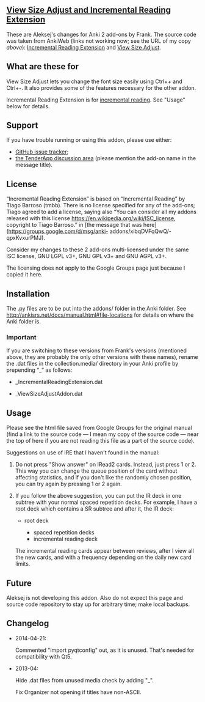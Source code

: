##  [View Size Adjust and Incremental Reading Extension](https://github.com/aleksejrs/anki-2.0-vsa-and-ire)

These are Aleksej's changes for Anki 2 add-ons by Frank.
The source code was taken from AnkiWeb (links not working now; see the URL of my copy *above*): [Incremental Reading Extension](https://ankiweb.net/shared/info/2880922486) and [View Size Adjust](https://ankiweb.net/shared/info/3136737107).

## What are these for

View Size Adjust lets you change the font size easily using Ctrl++ and
Ctrl+-.  It also provides some of the features necessary for the other addon.

Incremental Reading Extension is for [incremental reading](http://www.supermemo.com/help/read.htm).
See "Usage" below for details.

## Support

If you have trouble running or using this addon, please use either:

* <a href="https://github.com/aleksejrs/anki-2.0-suggest-starting-ease/issues">GitHub issue tracker</a>;
* <a href="https://anki.tenderapp.com/discussions/add-ons">the TenderApp discussion area</a> (please mention the add-on name in the message title).

## License

“Incremental Reading Extension” is based on “Incremental Reading”
by Tiago Barroso (tmbb). There is no license specified for any of
the add-ons; Tiago agreed to add a license, saying also “You can
consider all my addons released with this license
<https://en.wikipedia.org/wiki/ISC_license>, copyright to Tiago
Barroso.” in [the message that was here](https://groups.google.com/d/msg/anki-
addons/xibqDVFqQwQ/-qpxKvxurPMJ).

Consider my changes to these 2 add-ons multi-licensed under the
same ISC license, GNU LGPL v3+, GNU GPL v3+ and GNU AGPL v3+.

The licensing does not apply to the Google Groups page just because
I copied it here.

## Installation

The .py files are to be put into the addons/ folder in the Anki
folder.  See <http://ankisrs.net/docs/manual.html#file-locations>
for details on where the Anki folder is.

### Important

If you are switching to these versions from Frank's versions
(mentioned above, they are probably the only other versions with
these names), rename the .dat files in the collection.media/
directory in your Anki profile by prepending “_” as follows:

* _IncrementalReadingExtension.dat

* _ViewSizeAdjustAddon.dat

## Usage

Please see the html file saved from Google Groups for the original
manual (find a link to the source code — I mean my copy of the source
code — near the top of here if you are not reading this file as a part
of the source code).


Suggestions on use of IRE that I haven't found in the
manual:

1. Do not press "Show answer" on IRead2 cards.  Instead, just
press 1 or 2.  This way you can change the queue position of
the card without affecting statistics, and if you don't like the
randomly chosen position, you can try again by pressing 1 or 2
again.

2. If you follow the above suggestion, you can put the IR deck
in one subtree with your normal spaced repetition decks.  For
example, I have a root deck which contains a SR subtree and
after it, the IR deck:

    * root deck

        * spaced repetition decks
        * incremental reading deck

    The incremental reading cards appear between reviews, after
    I view all the new cards, and with a frequency depending on
    the daily new card limits.

## Future

Aleksej is not developing this addon.  Also do not expect this page
and source code repository to stay up for arbitrary time; make local
backups.

## Changelog

* 2014-04-21:

     Commented "import pyqtconfig" out, as it is unused. That's needed for compatibility with Qt5.

* 2013-04:

    Hide .dat files from unused media check by adding "_".

    Fix Organizer not opening if titles have non-ASCII.
